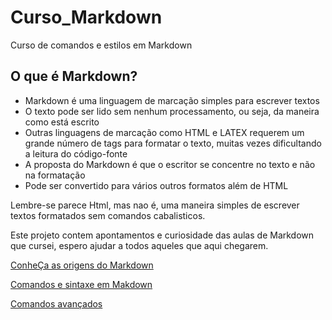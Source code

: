 # Curso_Markdown
Curso de comandos e estilos em Markdown

## O que é Markdown?

- Markdown é uma linguagem de marcação simples para escrever textos
- O texto pode ser lido sem nenhum processamento, ou seja, da maneira como está escrito
- Outras linguagens de marcação como HTML e LATEX requerem um grande número de tags para formatar o texto, muitas vezes dificultando a leitura do código-fonte
- A proposta do Markdown é que o escritor se concentre no texto e não na formatação
- Pode ser convertido para vários outros formatos além de HTML

Lembre-se parece Html, mas nao é, uma maneira simples de escrever textos formatados sem comandos cabalisticos.

Este projeto contem apontamentos e curiosidade das aulas de Markdown que cursei, espero ajudar a todos aqueles que aqui chegarem.

[ConheÇa as origens do Markdown](ComandosMarkdown.Md)

[Comandos e sintaxe em Makdown](ComandosMarkdown.Md)

[Comandos avançados](ListToDo.Md)
